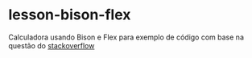 # lesson-bison-flex

Calculadora usando Bison e Flex para exemplo de código com base na questão do [stackoverflow](https://stackoverflow.com/questions/62856325/how-to-create-a-simple-calculator-for-sum-two-numbers-using-flex-bison-and-cmak)
